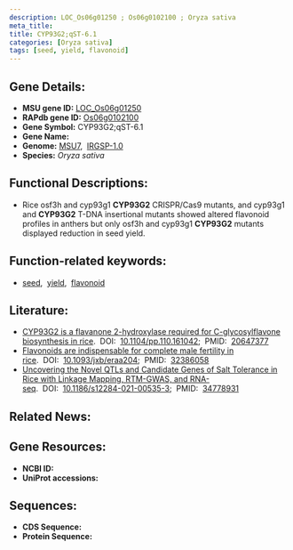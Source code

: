 ```yaml
---
description: LOC_Os06g01250 ; Os06g0102100 ; Oryza sativa
meta_title:
title: CYP93G2;qST-6.1
categories: [Oryza sativa]
tags: [seed, yield, flavonoid]
---
```


## Gene Details:
- **MSU gene ID:** [LOC_Os06g01250](http://rice.uga.edu/cgi-bin/ORF_infopage.cgi?orf=LOC_Os06g01250)  
- **RAPdb gene ID:** [Os06g0102100](https://rapdb.dna.affrc.go.jp/locus/?name=Os06g0102100)  
- **Gene Symbol:** CYP93G2;qST-6.1
- **Gene Name:**
- **Genome:**  [MSU7](http://rice.uga.edu/),&nbsp;&nbsp;[IRGSP-1.0](https://rapdb.dna.affrc.go.jp/download/irgsp1.html)
- **Species:** *Oryza sativa*

## Functional Descriptions:
   - Rice osf3h and cyp93g1 **CYP93G2** CRISPR/Cas9 mutants, and cyp93g1 and **CYP93G2** T-DNA insertional mutants showed altered flavonoid profiles in anthers but only osf3h and cyp93g1 **CYP93G2** mutants displayed reduction in seed yield.

## Function-related keywords:
   - [seed](/tags/seed/),&nbsp;&nbsp;[yield](/tags/yield/),&nbsp;&nbsp;[flavonoid](/tags/flavonoid/)

## Literature:
   - [CYP93G2 is a flavanone 2-hydroxylase required for C-glycosylflavone biosynthesis in rice](https://www.doi.org/10.1104/pp.110.161042).&nbsp;&nbsp;DOI:&nbsp;&nbsp;[10.1104/pp.110.161042](https://www.doi.org/10.1104/pp.110.161042);&nbsp;&nbsp;PMID:&nbsp;&nbsp;[20647377](https://pubmed.ncbi.nlm.nih.gov/20647377/)
   - [Flavonoids are indispensable for complete male fertility in rice](https://www.doi.org/10.1093/jxb/eraa204).&nbsp;&nbsp;DOI:&nbsp;&nbsp;[10.1093/jxb/eraa204](https://www.doi.org/10.1093/jxb/eraa204);&nbsp;&nbsp;PMID:&nbsp;&nbsp;[32386058](https://pubmed.ncbi.nlm.nih.gov/32386058/)
   - [Uncovering the Novel QTLs and Candidate Genes of Salt Tolerance in Rice with Linkage Mapping, RTM-GWAS, and RNA-seq](https://www.doi.org/10.1186/s12284-021-00535-3).&nbsp;&nbsp;DOI:&nbsp;&nbsp;[10.1186/s12284-021-00535-3](https://www.doi.org/10.1186/s12284-021-00535-3);&nbsp;&nbsp;PMID:&nbsp;&nbsp;[34778931](https://pubmed.ncbi.nlm.nih.gov/34778931/)

## Related News:

## Gene Resources:
- **NCBI ID:**  []()
- **UniProt accessions:** [](https://www.uniprot.org/uniprotkb//entry)

## Sequences:
- **CDS Sequence:**
- **Protein Sequence:**
